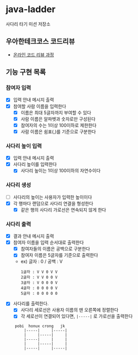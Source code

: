 # java-ladder

사다리 타기 미션 저장소

## 우아한테크코스 코드리뷰

- [온라인 코드 리뷰 과정](https://github.com/woowacourse/woowacourse-docs/blob/master/maincourse/README.md)



## 기능 구현 목록

### 참여자 입력
- [x] 입력 안내 메시지 출력
- [x] 참여할 사람 이름을 입력한다
  - [x] 이름은 최대 5글자까지 부여할 수 있다
  - [x] 사람 이름은 알파벳과 숫자로만 구성된다
  - [x] 참여자의 수는 1이상 100이하로 제한한다
  - [x] 사람 이름은 쉼표(,)를 기준으로 구분한다

### 사다리 높이 입력
- [x] 입력 안내 메시지 출력
- [x] 사다리 높이를 입력한다
  - [x] 사다리 높이는 1이상 100이하의 자연수이다

### 사다리 생성
- [ ] 사다리의 높이는 사용자가 입력한 높이이다
- [x] 각 행마다 랜덤으로 사다리 연결을 형성한다
  - [x] 같은 행의 사다리 가로선은 연속되지 않게 한다

### 사다리 출력
- [x] 결과 안내 메시지 출력
- [x] 참여자 이름을 입력 순서대로 출력한다
  - [x] 참여자들의 이름은 공백으로 구분한다 
  - [x] 참여자 이름은 5글자를 기준으로 출력한다
  - ex) 글자 : 0 / 공백 : V
    ```
    1글자 : V V 0 V V
    2글자 : V V 0 0 V
    3글자 : V 0 0 0 V
    4글자 : 0 0 0 0 V
    5글자 : 0 0 0 0 0
    ```
- [x] 사다리를 출력한다.
  - [x] 사다리 세로선은 사용자 이름의 맨 오른쪽에 정렬한다
  - [x] 각 세로선이 연결되어 있다면, `|-----|` 로 가로선을 출력한다

```
    pobi  honux crong   jk 
        |-----|     |-----|
        |     |-----|     |
        |-----|     |     |
        |     |-----|     |
        |-----|     |-----|
```
